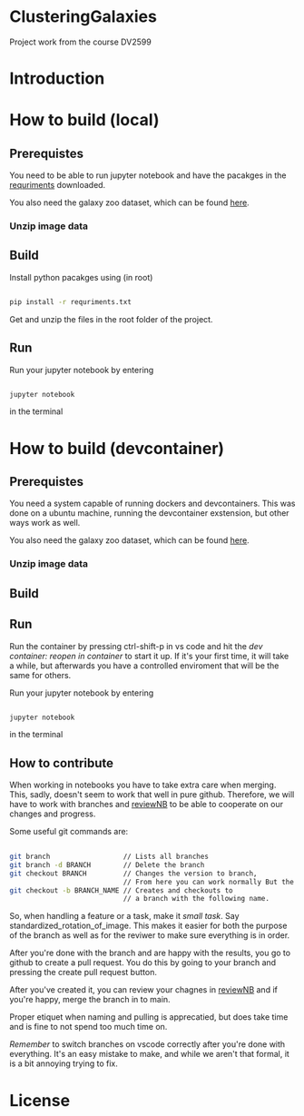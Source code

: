 # ClusteringGalaxies
Project work from the course DV2599

# Introduction 

# How to build (local)
## Prerequistes
You need to be able to run jupyter notebook and have the pacakges in the [requriments](./requirements.txt) downloaded.

You also need the galaxy zoo dataset, which can be found [here](https://www.kaggle.com/competitions/galaxy-zoo-the-galaxy-challenge).

### Unzip image data
## Build 
Install python pacakges using (in root) 

```bash

pip install -r requriments.txt 

```
Get and unzip the files in the root folder of the project. 

## Run 
Run your jupyter notebook by entering 
```bash

jupyter notebook 

```
in the terminal

# How to build (devcontainer)
## Prerequistes
You need a system capable of running dockers and devcontainers. This was done on a ubuntu machine, running the devcontainer exstension, but other ways work as well. 

You also need the galaxy zoo dataset, which can be found [here](https://www.kaggle.com/competitions/galaxy-zoo-the-galaxy-challenge).

### Unzip image data
## Build 


## Run 
Run the container by pressing ctrl-shift-p in vs code and hit the *dev container: reopen in container* to start it up. If it's your first time, it will take a while, but afterwards you have a controlled enviroment that will be the same for others. 

Run your jupyter notebook by entering 
```bash

jupyter notebook 

```
in the terminal

## How to contribute 

When working in notebooks you have to take extra care when merging. This, sadly, doesn't seem to work that well in pure github. Therefore, we will have to work with branches and [reviewNB](https://www.reviewnb.com/) to be able to cooperate on our changes and progress. 

Some useful git commands are:

```bash
 
git branch                  // Lists all branches 
git branch -d BRANCH        // Delete the branch              
git checkout BRANCH         // Changes the version to branch, 
                            // From here you can work normally But the changes will only applied on that branch. 
git checkout -b BRANCH_NAME // Creates and checkouts to
                            // a branch with the following name.


```

So, when handling a feature or a task, make it *small task*. Say standardized_rotation_of_image. This makes it easier for both the purpose of the branch as well as for the reviwer to make sure everything is in order. 

After you're done with the branch and are happy with the results, you go to github to create a pull request. You do this by going to your branch and pressing the create pull request button. 

After you've created it, you can review your chagnes in [reviewNB](https://www.reviewnb.com/) and if you're happy, merge the branch in to main. 

Proper etiquet when naming and pulling is apprecatied, but does take time and is fine to not spend too much time on. 

*Remember* to switch branches on vscode correctly after you're done with everything. It's an easy mistake to make, and while we aren't that formal, it is a bit annoying trying to fix. 



# License 
